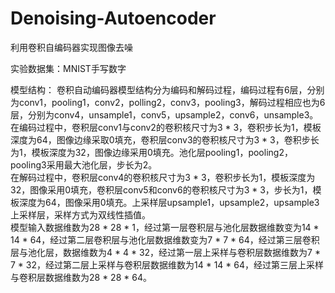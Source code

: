 # Denoising-Autoencoder
利用卷积自编码器实现图像去噪

实验数据集：MNIST手写数字

模型结构：
	卷积自动编码器模型结构分为编码和解码过程，编码过程有6层，分别为conv1，pooling1，conv2，polling2，conv3，pooling3，解码过程相应也为6层，分别为conv4，unsample1，conv5，upsample2，conv6，unsample3。   
	在编码过程中，卷积层conv1与conv2的卷积核尺寸为3 * 3，卷积步长为1，模板深度为64，图像边缘采取0填充，卷积层conv3的卷积核尺寸为3 * 3，卷积步长为1，模板深度为32，图像边缘采用0填充。池化层pooling1，pooling2，pooling3采用最大池化层，步长为2。    
	在解码过程中，卷积层conv4的卷积核尺寸为3 * 3，卷积步长为1，模板深度为32，图像采用0填充，卷积层conv5和conv6的卷积核尺寸为3 * 3，步长为1，模板深度为64，图像采用0填充。上采样层upsample1，upsample2，upsample3上采样层，采样方式为双线性插值。   
	模型输入数据维数为28 * 28 * 1，经过第一层卷积层与池化层数据维数变为14 * 14 * 64，经过第二层卷积层与池化层数据维数变为7 * 7 * 64，经过第三层卷积层与池化层，数据维数为4 * 4 * 32，经过第一层上采样与卷积层数据维数为7 * 7 * 32，经过第二层上采样与卷积层数据维数为14 * 14 * 64，经过第三层上采样与卷积层数据维数为28 * 28 * 64。
